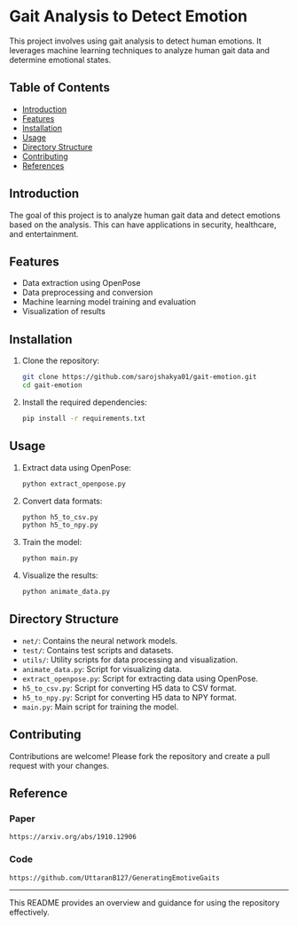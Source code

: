 # Gait Analysis to Detect Emotion

This project involves using gait analysis to detect human emotions. It leverages machine learning techniques to analyze human gait data and determine emotional states.

## Table of Contents
- [Introduction](#introduction)
- [Features](#features)
- [Installation](#installation)
- [Usage](#usage)
- [Directory Structure](#directory-structure)
- [Contributing](#contributing)
- [References](#reference)

## Introduction
The goal of this project is to analyze human gait data and detect emotions based on the analysis. This can have applications in security, healthcare, and entertainment.

## Features
- Data extraction using OpenPose
- Data preprocessing and conversion
- Machine learning model training and evaluation
- Visualization of results

## Installation
1. Clone the repository:
   ```bash
   git clone https://github.com/sarojshakya01/gait-emotion.git
   cd gait-emotion
   ```

2. Install the required dependencies:
   ```bash
   pip install -r requirements.txt
   ```

## Usage
1. Extract data using OpenPose:
   ```bash
   python extract_openpose.py
   ```

2. Convert data formats:
   ```bash
   python h5_to_csv.py
   python h5_to_npy.py
   ```

3. Train the model:
   ```bash
   python main.py
   ```

4. Visualize the results:
   ```bash
   python animate_data.py
   ```

## Directory Structure
- `net/`: Contains the neural network models.
- `test/`: Contains test scripts and datasets.
- `utils/`: Utility scripts for data processing and visualization.
- `animate_data.py`: Script for visualizing data.
- `extract_openpose.py`: Script for extracting data using OpenPose.
- `h5_to_csv.py`: Script for converting H5 data to CSV format.
- `h5_to_npy.py`: Script for converting H5 data to NPY format.
- `main.py`: Main script for training the model.

## Contributing
Contributions are welcome! Please fork the repository and create a pull request with your changes.

## Reference
### Paper
`https://arxiv.org/abs/1910.12906`
### Code
`https://github.com/UttaranB127/GeneratingEmotiveGaits`

---

This README provides an overview and guidance for using the repository effectively.
